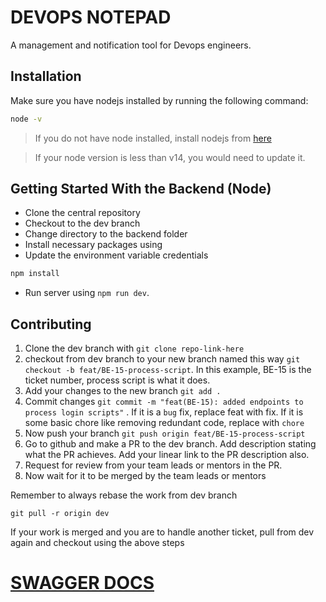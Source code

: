 # DEVOPS NOTEPAD

A management and notification tool for Devops engineers.

## Installation
Make sure you have nodejs installed by running the following command:

```bash
node -v
```
> If you do not have node installed, install nodejs from [here](https://nodejs.org/en/download/)

> If your node version is less than v14, you would need to update it.

## Getting Started With the Backend (Node)

* Clone the central repository
* Checkout to the dev branch
* Change directory to the backend folder
* Install necessary packages using
* Update the environment variable credentials
```bash
npm install
```
* Run server using `npm run dev`.

## Contributing

1. Clone the dev branch with `git clone repo-link-here`
2. checkout from dev branch to your new branch named this way `git checkout -b feat/BE-15-process-script`. In this example, BE-15 is the ticket number, process script is what it does.
3. Add your changes to the new branch `git add .`
4. Commit changes `git commit -m "feat(BE-15): added endpoints to process login scripts"` . If it is a `bug` fix, replace feat with fix. If  it is some basic chore like removing redundant code, replace with `chore`
5. Now push your branch `git push origin feat/BE-15-process-script`
6. Go to github and make a PR to the dev branch. Add description stating what the PR achieves. Add your linear link to the PR description also.
7. Request for review from your team leads or mentors in the PR.
8. Now wait for it to be merged by the team leads or mentors

Remember to always rebase the work from dev branch

`git pull -r origin dev`

If your work is merged and you are to handle another ticket, pull from dev again and checkout using the above steps

# [SWAGGER DOCS](https://app.swaggerhub.com/apis/Usenmfon/devosp-api/1.0.0-oas3#/)
